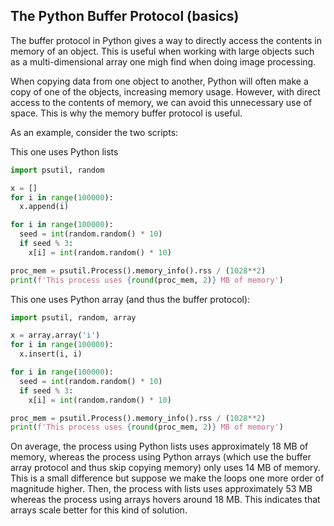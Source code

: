 ## The Python Buffer Protocol (basics)

The buffer protocol in Python gives a way to directly access the contents in memory of an object. This is useful when working with large objects such as a multi-dimensional array one migh find when doing image processing.

When copying data from one object to another, Python will often make a copy of one of the objects, increasing memory usage. However, with direct access to the contents of memory, we can avoid this unnecessary use of space. This is why the memory buffer protocol is useful.

As an example, consider the two scripts:

This one uses Python lists
```python
import psutil, random

x = []
for i in range(100000):
  x.append(i)

for i in range(100000):
  seed = int(random.random() * 10)
  if seed % 3:
    x[i] = int(random.random() * 10)

proc_mem = psutil.Process().memory_info().rss / (1028**2)
print(f'This process uses {round(proc_mem, 2)} MB of memory')
```

This one uses Python array (and thus the buffer protocol):
```python
import psutil, random, array

x = array.array('i')
for i in range(100000):
  x.insert(i, i)

for i in range(100000):
  seed = int(random.random() * 10)
  if seed % 3:
    x[i] = int(random.random() * 10)

proc_mem = psutil.Process().memory_info().rss / (1028**2)
print(f'This process uses {round(proc_mem, 2)} MB of memory')
```

On average, the process using Python lists uses approximately 18 MB of memory, whereas the process using Python arrays (which use the buffer array protocol and thus skip copying memory) only uses 14 MB of memory. This is a small difference but suppose we make the loops one more order of magnitude higher. Then, the process with lists uses approximately 53 MB whereas the process using arrays hovers around 18 MB. This indicates that arrays scale better for this kind of solution.

